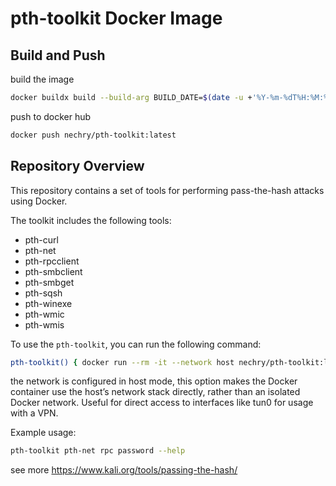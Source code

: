 
# pth-toolkit Docker Image

## Build and Push

build the image

```sh
docker buildx build --build-arg BUILD_DATE=$(date -u +'%Y-%m-%dT%H:%M:%SZ') --tag nechry/pth-toolkit:latest .
```

push to docker hub

```sh
docker push nechry/pth-toolkit:latest
```

## Repository Overview

This repository contains a set of tools for performing pass-the-hash attacks using Docker.

The toolkit includes the following tools:
- pth-curl
- pth-net
- pth-rpcclient
- pth-smbclient
- pth-smbget
- pth-sqsh
- pth-winexe
- pth-wmic
- pth-wmis

To use the `pth-toolkit`, you can run the following command:

```sh
pth-toolkit() { docker run --rm -it --network host nechry/pth-toolkit:latest "$@"; }
```

the network is configured in host mode, this option makes the Docker container use the host’s network stack directly, rather than an isolated Docker network.
Useful for direct access to interfaces like tun0 for usage with a VPN.

Example usage:

```sh
pth-toolkit pth-net rpc password --help
```

see more https://www.kali.org/tools/passing-the-hash/